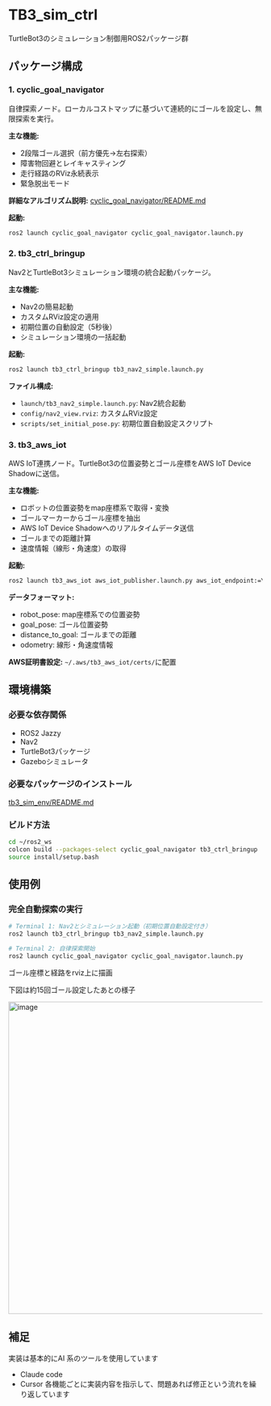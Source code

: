 # TB3_sim_ctrl

TurtleBot3のシミュレーション制御用ROS2パッケージ群

## パッケージ構成

### 1. cyclic_goal_navigator
自律探索ノード。ローカルコストマップに基づいて連続的にゴールを設定し、無限探索を実行。

**主な機能:**
- 2段階ゴール選択（前方優先→左右探索）
- 障害物回避とレイキャスティング
- 走行経路のRViz永続表示
- 緊急脱出モード

**詳細なアルゴリズム説明:** [cyclic_goal_navigator/README.md](cyclic_goal_navigator/README.md)

**起動:**
```bash
ros2 launch cyclic_goal_navigator cyclic_goal_navigator.launch.py
```

### 2. tb3_ctrl_bringup
Nav2とTurtleBot3シミュレーション環境の統合起動パッケージ。

**主な機能:**
- Nav2の簡易起動
- カスタムRViz設定の適用
- 初期位置の自動設定（5秒後）
- シミュレーション環境の一括起動

**起動:**
```bash
ros2 launch tb3_ctrl_bringup tb3_nav2_simple.launch.py
```

**ファイル構成:**
- `launch/tb3_nav2_simple.launch.py`: Nav2統合起動
- `config/nav2_view.rviz`: カスタムRViz設定
- `scripts/set_initial_pose.py`: 初期位置自動設定スクリプト

### 3. tb3_aws_iot
AWS IoT連携ノード。TurtleBot3の位置姿勢とゴール座標をAWS IoT Device Shadowに送信。

**主な機能:**
- ロボットの位置姿勢をmap座標系で取得・変換
- ゴールマーカーからゴール座標を抽出
- AWS IoT Device Shadowへのリアルタイムデータ送信
- ゴールまでの距離計算
- 速度情報（線形・角速度）の取得

**起動:**
```bash
ros2 launch tb3_aws_iot aws_iot_publisher.launch.py aws_iot_endpoint:=YOUR-ENDPOINT.iot.REGION.amazonaws.com
```

**データフォーマット:**
- robot_pose: map座標系での位置姿勢
- goal_pose: ゴール位置姿勢
- distance_to_goal: ゴールまでの距離
- odometry: 線形・角速度情報

**AWS証明書設定:**
`~/.aws/tb3_aws_iot/certs/`に配置

## 環境構築

### 必要な依存関係
- ROS2 Jazzy
- Nav2
- TurtleBot3パッケージ
- Gazeboシミュレータ

### 必要なパッケージのインストール
[tb3_sim_env/README.md](tb3_sim_env/README.md)

### ビルド方法
```bash
cd ~/ros2_ws
colcon build --packages-select cyclic_goal_navigator tb3_ctrl_bringup
source install/setup.bash
```

## 使用例

### 完全自動探索の実行
```bash
# Terminal 1: Nav2とシミュレーション起動（初期位置自動設定付き）
ros2 launch tb3_ctrl_bringup tb3_nav2_simple.launch.py

# Terminal 2: 自律探索開始
ros2 launch cyclic_goal_navigator cyclic_goal_navigator.launch.py
```

ゴール座標と経路をrviz上に描画

下図は約15回ゴール設定したあとの様子

<img width="703" height="618" alt="image" src="https://github.com/user-attachments/assets/844185a9-01e4-4672-bab2-5270c7aef344" />

## 補足
実装は基本的にAI 系のツールを使用しています
- Claude code
- Cursor
各機能ごとに実装内容を指示して、問題あれば修正という流れを繰り返しています